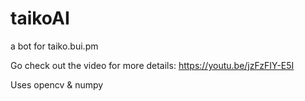 # taikoAI
a bot for taiko.bui.pm

Go check out the video for more details:
https://youtu.be/jzFzFIY-E5I

Uses opencv & numpy
